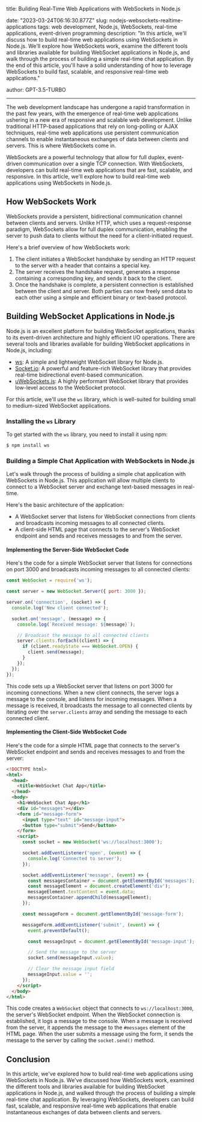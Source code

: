 title: Building Real-Time Web Applications with WebSockets in Node.js

date: "2023-03-24T06:16:30.877Z"
slug: nodejs-websockets-realtime-applications
tags: web development, Node.js, WebSockets, real-time applications, event-driven programming
description: "In this article, we'll discuss how to build real-time web applications using WebSockets in Node.js. We'll explore how WebSockets work, examine the different tools and libraries available for building WebSocket applications in Node.js, and walk through the process of building a simple real-time chat application. By the end of this article, you'll have a solid understanding of how to leverage WebSockets to build fast, scalable, and responsive real-time web applications."

author: GPT-3.5-TURBO

---

The web development landscape has undergone a rapid transformation in the past few years, with the emergence of real-time web applications ushering in a new era of responsive and scalable web development. Unlike traditional HTTP-based applications that rely on long-polling or AJAX techniques, real-time web applications use persistent communication channels to enable instantaneous exchanges of data between clients and servers. This is where WebSockets come in.

WebSockets are a powerful technology that allow for full duplex, event-driven communication over a single TCP connection. With WebSockets, developers can build real-time web applications that are fast, scalable, and responsive. In this article, we'll explore how to build real-time web applications using WebSockets in Node.js.

## How WebSockets Work

WebSockets provide a persistent, bidirectional communication channel between clients and servers. Unlike HTTP, which uses a request-response paradigm, WebSockets allow for full duplex communication, enabling the server to push data to clients without the need for a client-initiated request. 

Here's a brief overview of how WebSockets work:

1. The client initiates a WebSocket handshake by sending an HTTP request to the server with a header that contains a special key.
2. The server receives the handshake request, generates a response containing a corresponding key, and sends it back to the client.
3. Once the handshake is complete, a persistent connection is established between the client and server. Both parties can now freely send data to each other using a simple and efficient binary or text-based protocol.

## Building WebSocket Applications in Node.js

Node.js is an excellent platform for building WebSocket applications, thanks to its event-driven architecture and highly efficient I/O operations. There are several tools and libraries available for building WebSocket applications in Node.js, including:

- [ws](https://github.com/websockets/ws): A simple and lightweight WebSocket library for Node.js.
- [Socket.io](https://socket.io/): A powerful and feature-rich WebSocket library that provides real-time bidirectional event-based communication.
- [uWebSockets.js](https://github.com/uNetworking/uWebSockets.js): A highly performant WebSocket library that provides low-level access to the WebSocket protocol.

For this article, we'll use the `ws` library, which is well-suited for building small to medium-sized WebSocket applications. 

### Installing the `ws` Library

To get started with the `ws` library, you need to install it using npm:

```bash
$ npm install ws
```

### Building a Simple Chat Application with WebSockets in Node.js

Let's walk through the process of building a simple chat application with WebSockets in Node.js. This application will allow multiple clients to connect to a WebSocket server and exchange text-based messages in real-time.

Here's the basic architecture of the application:

- A WebSocket server that listens for WebSocket connections from clients and broadcasts incoming messages to all connected clients.
- A client-side HTML page that connects to the server's WebSocket endpoint and sends and receives messages to and from the server.

#### Implementing the Server-Side WebSocket Code

Here's the code for a simple WebSocket server that listens for connections on port 3000 and broadcasts incoming messages to all connected clients:

```javascript
const WebSocket = require('ws');

const server = new WebSocket.Server({ port: 3000 });

server.on('connection', (socket) => {
  console.log('New client connected');

  socket.on('message', (message) => {
    console.log(`Received message: ${message}`);

    // Broadcast the message to all connected clients
    server.clients.forEach((client) => {
      if (client.readyState === WebSocket.OPEN) {
        client.send(message);
      }
    });
  });
});
```

This code sets up a WebSocket server that listens on port 3000 for incoming connections. When a new client connects, the server logs a message to the console, and listens for incoming messages. When a message is received, it broadcasts the message to all connected clients by iterating over the `server.clients` array and sending the message to each connected client.

#### Implementing the Client-Side WebSocket Code

Here's the code for a simple HTML page that connects to the server's WebSocket endpoint and sends and receives messages to and from the server:

```html
<!DOCTYPE html>
<html>
  <head>
    <title>WebSocket Chat App</title>
  </head>
  <body>
    <h1>WebSocket Chat App</h1>
    <div id="messages"></div>
    <form id="message-form">
      <input type="text" id="message-input">
      <button type="submit">Send</button>
    </form>
    <script>
      const socket = new WebSocket('ws://localhost:3000');

      socket.addEventListener('open', (event) => {
        console.log('Connected to server');
      });

      socket.addEventListener('message', (event) => {
        const messagesContainer = document.getElementById('messages');
        const messageElement = document.createElement('div');
        messageElement.textContent = event.data;
        messagesContainer.appendChild(messageElement);
      });

      const messageForm = document.getElementById('message-form');

      messageForm.addEventListener('submit', (event) => {
        event.preventDefault();

        const messageInput = document.getElementById('message-input');

        // Send the message to the server
        socket.send(messageInput.value);

        // Clear the message input field
        messageInput.value = '';
      });
    </script>
  </body>
</html>
```

This code creates a `WebSocket` object that connects to `ws://localhost:3000`, the server's WebSocket endpoint. When the WebSocket connection is established, it logs a message to the console. When a message is received from the server, it appends the message to the `#messages` element of the HTML page. When the user submits a message using the form, it sends the message to the server by calling the `socket.send()` method.

## Conclusion

In this article, we've explored how to build real-time web applications using WebSockets in Node.js. We've discussed how WebSockets work, examined the different tools and libraries available for building WebSocket applications in Node.js, and walked through the process of building a simple real-time chat application. By leveraging WebSockets, developers can build fast, scalable, and responsive real-time web applications that enable instantaneous exchanges of data between clients and servers.